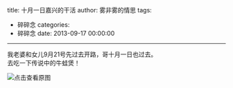title: 十月一日嘉兴的干活
author: 雾非雾的情思
tags:
  - 碎碎念
categories:
  - 碎碎念
date: 2013-09-17 00:00:00
---
我老婆和女儿9月21号先过去开路，哥十月一日也过去。  
去吃一下传说中的牛蛙煲！  


![点击查看原图][attach-7ee3242edcbf97fe05554c26a7f9d073]


[attach-7ee3242edcbf97fe05554c26a7f9d073]: http://file.mspring.org/attach-7ee3242edcbf97fe05554c26a7f9d073
